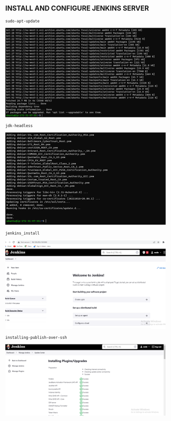 ## INSTALL AND CONFIGURE JENKINS SERVER

`sudo-apt-update`

![sudo-apt-update](./images/sudo-apt-update.png)



`jdk-headless`

![jdk-headless](./images/jdk-headless.png)

`jenkins_install`


![jenkins_install](./images/jenkins_install.png)


`installing-publish-over-ssh`


![installing-publish-over-ssh](./images/installing-publish-over-ssh.png)


